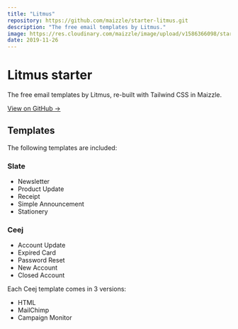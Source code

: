 ```yaml
---
title: "Litmus"
repository: https://github.com/maizzle/starter-litmus.git
description: "The free email templates by Litmus."
image: https://res.cloudinary.com/maizzle/image/upload/v1586366098/starters/litmus.jpg
date: 2019-11-26
---
```


# Litmus starter

The free email templates by Litmus, re-built with Tailwind CSS in Maizzle.

[View on GitHub &rarr;](https://github.com/maizzle/starter-litmus.git)

## Templates

The following templates are included:

### Slate

- Newsletter
- Product Update
- Receipt
- Simple Announcement
- Stationery

### Ceej

- Account Update
- Expired Card
- Password Reset
- New Account
- Closed Account

Each Ceej template comes in 3 versions:

- HTML
- MailChimp
- Campaign Monitor
